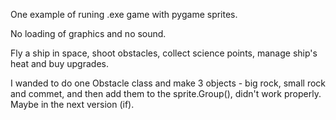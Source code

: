 One example of runing .exe game with pygame sprites.

No loading of graphics and no sound.

Fly a ship in space, shoot obstacles, collect science points, manage ship's heat and buy upgrades.

I wanded to do one Obstacle class and make 3 objects - big rock, small rock and commet, and then add them to the sprite.Group(), didn't work properly. Maybe in the next version (if).
